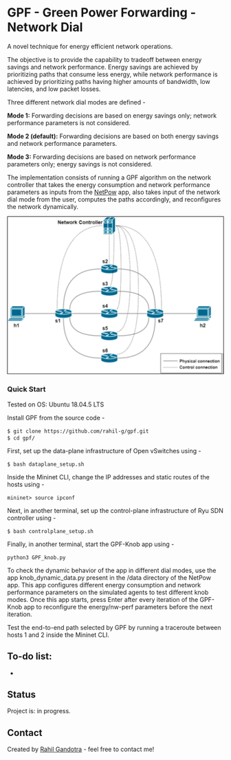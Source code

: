 # GPF - Green Power Forwarding - Network Dial
A novel technique for energy efficient network operations.

The objective is to provide the capability to tradeoff between energy savings and network performance. Energy savings are achieved by prioritizing paths that consume less energy, while network performance is achieved by prioritizing paths having higher amounts of bandwidth, low latencies, and low packet losses. 

Three different network dial modes are defined -

**Mode 1:** Forwarding decisions are based on energy savings only; network performance parameters is not considered.

**Mode 2 (default):** Forwarding decisions are based on both energy savings and network performance parameters.

**Mode 3:** Forwarding decisions are based on network performance parameters only; energy savings is not considered.

The implementation consists of running a GPF algorithm on the network controller that takes the energy consumption and network performance parameters as inputs from the [NetPow](https://github.com/rahil-g/netpow) app, also takes input of the network dial mode from the user, computes the paths accordingly, and reconfigures the network dynamically.

![GPF_Topo](https://github.com/rahil-g/gpf/blob/main/images/Picture1.png)

### Quick Start

Tested on OS: Ubuntu 18.04.5 LTS

Install GPF from the source code -
```
$ git clone https://github.com/rahil-g/gpf.git
$ cd gpf/
```

First, set up the data-plane infrastructure of Open vSwitches using -
```
$ bash dataplane_setup.sh
```
Inside the Mininet CLI, change the IP addresses and static routes of the hosts using -
```
mininet> source ipconf
```

Next, in another terminal, set up the control-plane infrastructure of Ryu SDN controller using -
```
$ bash controlplane_setup.sh
```

Finally, in another terminal, start the GPF-Knob app using -
```
python3 GPF_knob.py
```

To check the dynamic behavior of the app in different dial modes, use the app knob_dynamic_data.py present in the /data directory of the NetPow app. This app configures different energy consumption and network performance parameters on the simulated agents to test different knob modes. Once this app starts, press Enter after every iteration of the GPF-Knob app to reconfigure the energy/nw-perf parameters before the next iteration.


Test the end-to-end path selected by GPF by running a traceroute between hosts 1 and 2 inside the Mininet CLI.

## To-do list:
* 

## Status
Project is: in progress.

## Contact
Created by [Rahil Gandotra](mailto:rahil.gandotra@colorado.edu) - feel free to contact me!

